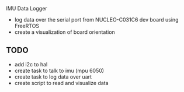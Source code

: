 IMU Data Logger

* log data over the serial port from NUCLEO-C031C6 dev board using FreeRTOS
* create a visualization of board orientation

## TODO
* add i2c to hal
* create task to talk to imu (mpu 6050)
* create task to log data over uart
* create script to read and visualize data
